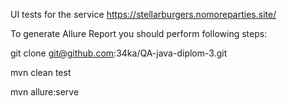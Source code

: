 UI tests for the service https://stellarburgers.nomoreparties.site/


To generate Allure Report you should perform following steps:

git clone git@github.com:34ka/QA-java-diplom-3.git

mvn clean test

mvn allure:serve
